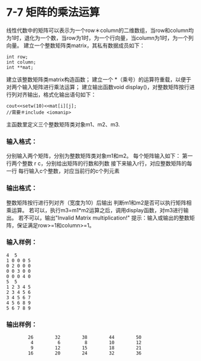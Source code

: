 # 7-7 矩阵的乘法运算
线性代数中的矩阵可以表示为一个row＊column的二维数组，当row和column均为1时，退化为一个数，当row为1时，为一个行向量，当column为1时，为一个列向量。
建立一个整数矩阵类matrix，其私有数据成员如下：

    
    
    int row;
    int column;
    int **mat;
    

建立该整数矩阵类matrix构造函数； 建立一个 *（乘号）的运算符重载，以便于对两个输入矩阵进行乘法运算； 建立输出函数void
display()，对整数矩阵按行进行列对齐输出，格式化输出语句如下：

    
    
    cout<<setw(10)<<mat[i][j];
    //需要＃include <iomanip>
    

主函数里定义三个整数矩阵类对象m1、m2、m3.

### 输入格式：

分别输入两个矩阵，分别为整数矩阵类对象m1和m2。 每个矩阵输入如下： 第一行两个整数 r c，分别给出矩阵的行数和列数
接下来输入r行，对应整数矩阵的每一行 每行输入c个整数，对应当前行的c个列元素

### 输出格式：

整数矩阵按行进行列对齐（宽度为10）后输出 判断m1和m2是否可以执行矩阵相乘运算。
若可以，执行m3=m1*m2运算之后，调用display函数，对m3进行输出。 若不可以，输出"Invalid Matrix
multiplication!" 提示：输入或输出的整数矩阵，保证满足row>=1和column>=1。

### 输入样例：

    
    
    4  5
    1 0 0 0 5
    0 2 0 0 0
    0 0 3 0 0
    0 0 0 4 0
    5  5
    1 2 3 4 5
    2 3 4 5 6
    3 4 5 6 7
    4 5 6 8 9
    5 6 7 8 9
    

### 输出样例：

    
    
            26        32        38        44        50
             4         6         8        10        12
             9        12        15        18        21
            16        20        24        32        36
    

